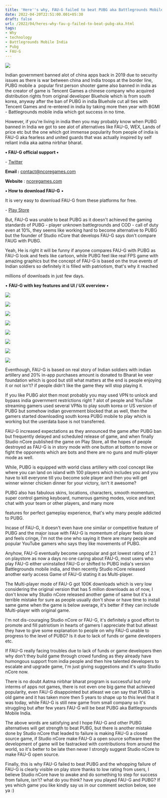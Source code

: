 ```yaml
---
title: 'Here''s why, FAU-G failed to beat PUBG aka Battlegrounds Mobile India.'
date: 2022-04-20T22:51:00.001+05:30
draft: false
url: /2022/04/heres-why-fau-g-failed-to-beat-pubg-aka.html
tags: 
- Why
- technology
- Battlegrounds Mobile India
- Pubg
- FAU-G
---
```


 [![](https://lh3.googleusercontent.com/--M1n6L6qCi4/YmBBMSAVnJI/AAAAAAAAKVw/rXl7nxPPZQ0kASmDUITOyx9tJSklsULWwCNcBGAsYHQ/s1600/1650475309311296-0.png)](https://lh3.googleusercontent.com/--M1n6L6qCi4/YmBBMSAVnJI/AAAAAAAAKVw/rXl7nxPPZQ0kASmDUITOyx9tJSklsULWwCNcBGAsYHQ/s1600/1650475309311296-0.png) 

  

  

Indian government banned alot of china apps back in 2019 due to security issues as there is war between china and India troops at the border line, PUBG mobile a  popular first person shooter game also banned in india as the creator of game is Tencent Games a chinese company who acquired distribution rights from original developer Bluehole which is from south korea, anyway after the ban of PUBG in india Bluehole cut all ties with Tencent Games and re-entered in india by taking more then year with BGMI - Battlegrounds mobile india which got success in no time.

  

However, if you're living in india then you may probably know when PUBG banned in India we got to see alot of alternatives like FAU-G, WEX, Lands of price etc but the one which got immense popularity from people of india is FAU-G aka fearless and united guards that was actually inspired by self reliant india aka aatma nirbhar bharat.

  

**• FAU-G official support •**

  

\- [Twitter](https://mobile.twitter.com/ncore_games?lang=en)

  

**Email :** [contact@ncoregames.com](mailto:contact@ncoregames.com)

**Website** : [ncoregames.com](http://ncoregames.com)

  

**• How to download FAU-G** •

  

It is very easy to download FAU-G from these platforms for free.

  

\- [Play Store](https://play.google.com/store/apps/details?id=com.ncoregames.faug)

  

But, FAU-G was unable to beat PUBG as it doesn't achieved the gaming standards of PUBG - player unknown battlegrounds and COD - call of duty even at 10%, they seems like working hard to become alternative to PUBG but the founder of Studio nCore that develops FAU-G says don't compare FAUG with PUBG.

  

Yeah, He is right it will be funny if anyone compares FAU-G with PUBG as FAU-G look and feels like cartoon, while PUBG feel like real FPS game with amazing graphics but the concept of FAU-G is based on the true events of Indian soldiers so definitely it is filled with patriotism, that's why it reached 

millions of downloads in just few days.

  

• **FAU-G with key features and UI / UX overview •**

 **[![](https://lh3.googleusercontent.com/-hcnTN3UcA00/YmBBLAEdSRI/AAAAAAAAKVs/z9QwPMHnehI9SZuBeH_eiYDxn9N9NjA6QCNcBGAsYHQ/s1600/1650475304290167-1.png)](https://lh3.googleusercontent.com/-hcnTN3UcA00/YmBBLAEdSRI/AAAAAAAAKVs/z9QwPMHnehI9SZuBeH_eiYDxn9N9NjA6QCNcBGAsYHQ/s1600/1650475304290167-1.png)** 

 **[![](https://lh3.googleusercontent.com/-zhSbcmijkGA/YmBBJ7HM9PI/AAAAAAAAKVo/hK_a5CdeQN4xeAO1EwFL3kxxpC8_G3ytACNcBGAsYHQ/s1600/1650475299999758-2.png)](https://lh3.googleusercontent.com/-zhSbcmijkGA/YmBBJ7HM9PI/AAAAAAAAKVo/hK_a5CdeQN4xeAO1EwFL3kxxpC8_G3ytACNcBGAsYHQ/s1600/1650475299999758-2.png)** 

 **[![](https://lh3.googleusercontent.com/-EtGdvQWdpr8/YmBBI-8kuKI/AAAAAAAAKVk/WgRbwBa5_rwwvqNLSNEleeHpic5YVmIkwCNcBGAsYHQ/s1600/1650475295781320-3.png)](https://lh3.googleusercontent.com/-EtGdvQWdpr8/YmBBI-8kuKI/AAAAAAAAKVk/WgRbwBa5_rwwvqNLSNEleeHpic5YVmIkwCNcBGAsYHQ/s1600/1650475295781320-3.png)** 

 [![](https://lh3.googleusercontent.com/-ET4aj-9mHsw/YmBBH91GQNI/AAAAAAAAKVg/lJupOLDssD0so0WBZs1clqGR9u1FbnmeACNcBGAsYHQ/s1600/1650475291097100-4.png)](https://lh3.googleusercontent.com/-ET4aj-9mHsw/YmBBH91GQNI/AAAAAAAAKVg/lJupOLDssD0so0WBZs1clqGR9u1FbnmeACNcBGAsYHQ/s1600/1650475291097100-4.png) 

  

 [![](https://lh3.googleusercontent.com/-RObF1oTZ71I/YmBBGhAAReI/AAAAAAAAKVc/YPvsxVRs66UWPsk3nNGiTm3ROoVyUpSbACNcBGAsYHQ/s1600/1650475285912776-5.png)](https://lh3.googleusercontent.com/-RObF1oTZ71I/YmBBGhAAReI/AAAAAAAAKVc/YPvsxVRs66UWPsk3nNGiTm3ROoVyUpSbACNcBGAsYHQ/s1600/1650475285912776-5.png) 

  

 [![](https://lh3.googleusercontent.com/-jNa8wg5TG3o/YmBBFTDWwbI/AAAAAAAAKVY/Q6iiLWZfXigBFlTriVh3QLIy6XFWa8L3QCNcBGAsYHQ/s1600/1650475280854933-6.png)](https://lh3.googleusercontent.com/-jNa8wg5TG3o/YmBBFTDWwbI/AAAAAAAAKVY/Q6iiLWZfXigBFlTriVh3QLIy6XFWa8L3QCNcBGAsYHQ/s1600/1650475280854933-6.png) 

  

 [![](https://lh3.googleusercontent.com/-kgemecov-ig/YmBBEA265EI/AAAAAAAAKVU/mRvWXiAhEmQrIcUOMf7XVDt7o_IEU6PeQCNcBGAsYHQ/s1600/1650475275181355-7.png)](https://lh3.googleusercontent.com/-kgemecov-ig/YmBBEA265EI/AAAAAAAAKVU/mRvWXiAhEmQrIcUOMf7XVDt7o_IEU6PeQCNcBGAsYHQ/s1600/1650475275181355-7.png) 

  

 [![](https://lh3.googleusercontent.com/-A9qIJkERdDQ/YmBBCrXljkI/AAAAAAAAKVQ/OEuCIwS5j-kh8Kt-3EgHG4YmVMBUfQbmwCNcBGAsYHQ/s1600/1650475268945486-8.png)](https://lh3.googleusercontent.com/-A9qIJkERdDQ/YmBBCrXljkI/AAAAAAAAKVQ/OEuCIwS5j-kh8Kt-3EgHG4YmVMBUfQbmwCNcBGAsYHQ/s1600/1650475268945486-8.png) 

  

Eventhough, FAU-G is based on real story of Indian soldiers with indian artillery and 20% in-app purchases amount is donated to Bharat ke veer foundation which is good but still what matters at the end is people enjoying it or not isn't? if people didn't like the game they will stop playing it.

  

If you like PUBG alot then most probably you may used VPN to unlock and bypass india government restrictions right ? alot of people and YouTube streaming gamers used several VPNs to play south korea or US version of PUBG but somehow indian government blocked that as well, then the gamers started downloading south korea PUBG mobile to play which is working but the userdata base is not transferred.

  

FAU-G increased expectations as they announced the game after PUBG ban but frequently delayed and scheduled release of game, and when finally Studio nCore published the game on Play Store, all the hopes of people destroyed as FAU-G is in story mode with one button at bottom to move or fight the opponents which are bots and there are no guns and multi-player mode as well.

  

While, PUBG is equipped with world class artillery with cool concept like where you can land on island with 100 players which includes you and you have to kill everyone till you become sole player and then you will get winner winner chicken dinner for your victory, isn't it awesome?

  

PUBG also has fabulous skins, locations, characters, smooth momentum, super control gaming keyboard, numerous gaming modes, voice and text chat with your team or other players, and many more

features for perfect gameplay experience, that's why many people addicted to PUBG.

  

Incase of FAU-G, it doesn't even have one similar or competitive feature of PUBG and the major issue with FAU-G is momentum of player feels slow and feels cringe, I'm not the one who saying it there are many people and popular YouTube gamers who says they like movements of PUBG.

  

Anyhow, FAU-G eventually become unpopular and got lowest rating of 2.1 on playstore as now a days no one caring about FAU-G, most users who play FAU-G either uninstalled FAU-G or shifted to PUBG india's version Battlegrounds mobile india, and then recently Studio nCore released another early access Game of FAU-G stating it as Multi-player.

  

The Multi-player mode of FAU-G got 100K downloads which is very low considering the original version that has 5 millon downloads as of now, I don't know why Studio nCore released another game of same but it's a terrible mistake for sure as people usually don't show or have time to install same game when the game is below average, it's better if they can include Multi-player with original game.

  

I'm not dis-couraging Studio nCore or FAU-G, it's definitely a good effort to promote and fill patriotism in hearts of gamers I appreciate that but atleast they have to give some explanation to people on why FAU-G unable to progress to the level of PUBG? Is it due to lack of funds or game developers etc.

  

If FAU-G really facing troubles due to lack of funds or game developers then why don't they build game through crowd funding as they already have humongous support from india people and then hire talented developers to escalate and upgrade game, I'm just giving suggestions and it's upto Studio nCore now.

  

There is no doubt Aatma nirbhar bharat program is successful but only interms of apps not games, there is not even one big game that achieved popularity, even FAU-G disappointed but atleast we can say that PUBG is old game and it has taken more then 5 years to shape up to this level that it was today, while FAU-G is still new game from small company so it's struggling but after few years FAU-G will be beat PUBG aka Battlegrounds Mobile India.

  

The above words are satisfying and I hope FAU-G and other PUBG alternatives will get strength to beat PUBG, but there is another mistake done by Studio nCore that leaded to failure is making FAU-G a closed source game, if Studio nCore make FAU-G a open source software then the development of game will be fastracked with contributions from around the world, so it's better to be late then never I strongly suggest Studio nCore to make FAU-G open source.

  

Finally, this is why FAU-G failed to beat PUBG and the whopping failure of FAU-G is clearly visible on play store thanks to low rating from users, I believe Studio nCore have to awake and do something to step for success from failure, isn't? what do you think? have you played FAU-G and PUBG? If yes which game you like kindly say us in our comment section below, see ya :)
